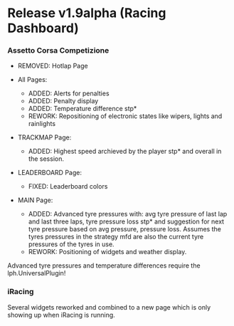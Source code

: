 # Release v1.9alpha (Racing Dashboard)

### Assetto Corsa Competizione

- REMOVED: Hotlap Page
- All Pages:

  - ADDED: Alerts for penalties
  - ADDED: Penalty display
  - ADDED: Temperature difference stp*
  - REWORK: Repositioning of electronic states like wipers, lights and rainlights
- TRACKMAP Page:

  - ADDED: Highest speed archieved by the player stp* and overall in the session.
- LEADERBOARD Page:

  - FIXED: Leaderboard colors
- MAIN Page:

  - ADDED: Advanced tyre pressures with: avg tyre pressure of last lap and last three laps, tyre pressure loss stp* and suggestion for next tyre pressure based on avg pressure, pressure loss. Assumes the tyres pressures in the strategy mfd are also the current tyre pressures of the tyres in use.
  - REWORK: Positioning of widgets and weather display.

Advanced tyre pressures and temperature differences require the lph.UniversalPlugin!


### iRacing

Several widgets reworked and combined to a new page which is only showing up when iRacing is running.
